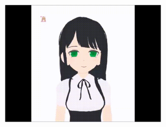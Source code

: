 <img src="https://github.com/Melnus/Filin_Live2D/blob/master/gif/myLive2d.gif" alt="CC" title="filin">
